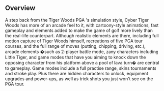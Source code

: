 ## Overview

A step back from the Tiger Woods PGA 's simulation style, Cyber Tiger Woods has more of an arcade feel to it, with cartoony-style animations, fast gameplay and elements added to make the game of golf more lively than the real-life counterpart. Although realistic elements are there, including full motion capture of Tiger Woods himself, recreations of five PGA tour courses, and the full range of moves (putting, chipping, driving, etc.), arcade elements �such as 2-player battle mode, zany characters including Little Tiger, and game modes that have you aiming to knock down the opposing character from his platform above a pool of lava turn� are central to gameplay. Game modes include a full practise range, skins tournaments and stroke play. Plus there are hidden characters to unlock, equipment upgrades and power-ups, as well as trick shots you just won't see on the PGA tour.
